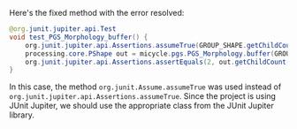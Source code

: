 Here's the fixed method with the error resolved:

```java
@org.junit.jupiter.api.Test
void test_PGS_Morphology_buffer() {
    org.junit.jupiter.api.Assertions.assumeTrue(GROUP_SHAPE.getChildCount() == 2);
    processing.core.PShape out = micycle.pgs.PGS_Morphology.buffer(GROUP_SHAPE, -1);
    org.junit.jupiter.api.Assertions.assertEquals(2, out.getChildCount());
}
```

In this case, the method `org.junit.Assume.assumeTrue` was used instead of `org.junit.jupiter.api.Assertions.assumeTrue`. Since the project is using JUnit Jupiter, we should use the appropriate class from the JUnit Jupiter library.